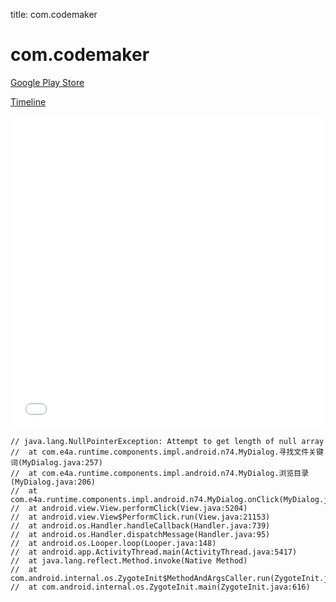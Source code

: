 title: com.codemaker

# com.codemaker

[Google Play Store](https://play.google.com/store/apps/details?id=com.codemaker)

[Timeline](./vis-timeline.html)

<iframe src="./vis-timeline.html" width="100%" height="500px" style="border:none;"></iframe>

```
// java.lang.NullPointerException: Attempt to get length of null array
// 	at com.e4a.runtime.components.impl.android.n74.MyDialog.寻找文件关键词(MyDialog.java:257)
// 	at com.e4a.runtime.components.impl.android.n74.MyDialog.浏览目录(MyDialog.java:206)
// 	at com.e4a.runtime.components.impl.android.n74.MyDialog.onClick(MyDialog.java:140)
// 	at android.view.View.performClick(View.java:5204)
// 	at android.view.View$PerformClick.run(View.java:21153)
// 	at android.os.Handler.handleCallback(Handler.java:739)
// 	at android.os.Handler.dispatchMessage(Handler.java:95)
// 	at android.os.Looper.loop(Looper.java:148)
// 	at android.app.ActivityThread.main(ActivityThread.java:5417)
// 	at java.lang.reflect.Method.invoke(Native Method)
// 	at com.android.internal.os.ZygoteInit$MethodAndArgsCaller.run(ZygoteInit.java:726)
// 	at com.android.internal.os.ZygoteInit.main(ZygoteInit.java:616)

```



